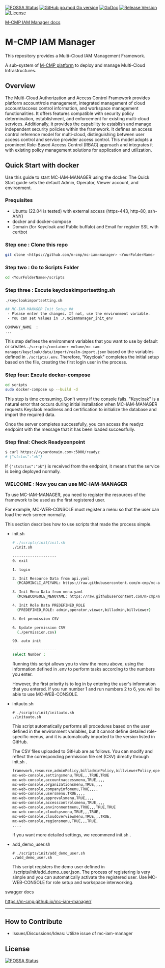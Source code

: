 [![FOSSA Status](https://app.fossa.com/api/projects/git%2Bgithub.com%2Fm-cmp%2Fmc-iam-manager.svg?type=shield)](https://app.fossa.com/projects/git%2Bgithub.com%2Fm-cmp%2Fmc-iam-manager?ref=badge_shield)
[![GitHub go.mod Go version](https://img.shields.io/github/go-mod/go-version/m-cmp/mc-iam-manager?label=go.mod)](https://github.com/m-cmp/mc-iam-manager/blob/master/go.mod)
[![GoDoc](https://godoc.org/github.com/m-cmp/mc-iam-manager?status.svg)](https://pkg.go.dev/github.com/m-cmp/mc-iam-manager@master)
[![Release Version](https://img.shields.io/github/v/release/m-cmp/mc-iam-manager)](https://github.com/m-cmp/mc-iam-manager/releases)
[![License](https://img.shields.io/badge/License-Apache%202.0-blue.svg)](https://github.com/m-cmp/mc-iam-manager/blob/master/LICENSE)

[M-CMP IAM Manager docs](https://m-cmp.github.io/mc-iam-manager/)

# M-CMP IAM Manager

This repository provides a Multi-Cloud IAM Management Framework.

A sub-system of [M-CMP platform](https://github.com/m-cmp/docs/tree/main) to deploy and manage Multi-Cloud Infrastructures.

## Overview

The Multi-Cloud Authorization and Access Control Framework provides platform account/role management, integrated management of cloud account/access control information, and workspace management functionalities. It offers features compatible with security policy determination, establishment, and enforcement for existing multi-cloud services. Additionally, it provides the capability to establish and manage independent security policies within the framework.
It defines an access control reference model for multi-cloud, distinguishing between user access control and service provider access control. This model adopts a prominent Role-Based Access Control (RBAC) approach and integrates it with existing policy management solutions for application and utilization.

## Quick Start with docker

Use this guide to start MC-IAM-MANAGER using the docker. The Quick Start guide sets the default Admin, Operator, Viewer account, and environment.

### Prequisites

- Ubuntu (22.04 is tested) with external access (https-443, http-80, ssh-ANY)
- docker and docker-compose
- Domain (for Keycloak and Public buffalo) and Email for register SSL with certbot

### Step one : Clone this repo

```bash
git clone <https://github.com/m-cmp/mc-iam-manager> <YourFolderName>
```

### Step two : Go to Scripts Folder

```bash
cd <YourFolderName>/scripts
```

### Step three : Excute keycloakimportsetting.sh

```bash
./keycloakimportsetting.sh

## MC-IAM-MANAGER Init Setup ##
 - Please enter the changes. If not, use the environment variable.
 - You can set Values in ./.mciammanager_init_env

COMPANY_NAME  : 
...
```

This step defines the environment variables that you want to use by default or creates `./scripts/container-volume/mc-iam-manager/keycloak/data/import/realm-import.json` based on the variables defined in `./scripts/.env`. Therefore, "Keycloak" completes the initial setup based on the file, creating the first login user in the process.

### Step four: Excute docker-compose

```bash
cd scripts
sudo docker-compose up --build -d
```

This step is time consuming. Don't worry if the console fails. "Keycloak" is a natural error that occurs during initial installation when MC-IAM-MANAGER requests Keyclaok readiness and certification to initialize the database and import the required data.

Once the server completes successfully, you can access the readyz endpoint with the message that it has been loaded successfully.

### Step final: Check Readyzenpoint

```bash
$ curl https://<yourdomain.com>:5000/readyz
# {"ststus":"ok"}
```

If `{"stststus":"ok"}` is received from the endpoint, it means that the service is being deployed normally.

### WELCOME : Now you can use MC-IAM-MANAGER

To use MC-IAM-MANAGER, you need to register the resources of the framework to be used as the first registered user.

For example, MC-WEB-CONSOLE must register a menu so that the user can load the web screen normally.

This section describes how to use scripts that made the process simple.

- init.sh
    
    ```bash
    # ./scripts/init/init.sh
    ./init.sh
    
    --------------------
    0. exit
    
    1. login
    
    2. Init Resource Data from api.yaml
      (MCADMINCLI_APIYAML: https://raw.githubusercontent.com/m-cmp/mc-admin-cli/refs/heads/main/conf/api.yaml)
    
    3. Init Menu Data from menu.yaml
      (MCWEBCONSOLE_MENUYAML: https://raw.githubusercontent.com/m-cmp/mc-web-console/refs/heads/main/conf/webconsole_menu_resources.yaml)
    
    4. Init Role Data PREDEFINED_ROLE
      (PREDEFINED_ROLE: admin,operator,viewer,billadmin,billviewer)
    
    5. Get permission CSV
    
    6. Update permission CSV 
      (./permission.csv)
    
    99. auto init
    
    --------------------
    select Number : 
    ```
    
    Running this script allows you to view the menu above, using the information defined in .env to perform tasks according to the numbers you enter.
    
    However, the first priority is to log in by entering the user's information that you entered. If you run number 1 and run numbers 2 to 6, you will be able to use MC-WEB-CONSOLE.
    
- initauto.sh
    
    ```
    # ./scripts/init/initauto.sh
    ./initauto.sh
    ```
    
    This script automatically performs all procedures based on the user defined in the environment variables, but it cannot define detailed role-specific menus, and it is automatically imported to the version listed in GitHub.
    
    The CSV files uploaded to GitHub are as follows. You can modify and reflect the corresponding permission file set (CSV) directly through init.sh .
    
    ```bash
    framework,resource,adminPolicy,billadminPolicy,billviewerPolicy,operatorPolicy,viewerPolicy
    mc-web-console,settingsmenu,TRUE,,,TRUE,TRUE
    mc-web-console,accountnaccessmenu,TRUE,,,,
    mc-web-console,organizationsmenu,TRUE,,,,
    mc-web-console,companyinfomenu,TRUE,,,,
    mc-web-console,usersmenu,TRUE,,,,
    mc-web-console,approvalsmenu,TRUE,,,,
    mc-web-console,accesscontrolsmenu,TRUE,,,,
    mc-web-console,environmentmenu,TRUE,,,TRUE,TRUE
    mc-web-console,cloudspsmenu,TRUE,,,TRUE,
    mc-web-console,cloudoverviewmenu,TRUE,,,TRUE,
    mc-web-console,regionsmenu,TRUE,,,TRUE,
    ....
    
    ```
    
    If you want more detailed settings, we recommend init.sh .
    
- add_demo_user.sh
    
    ```
    # ./scripts/init/add_demo_user.sh
    ./add_demo_user.sh
    ```
    
    This script registers the demo user defined in ./scripts/init/add_demo_user.json. The process of registering is very simple and you can automatically activate the registered user. Use MC-WEB-CONSOLE for role setup and workspace interworking.
    

swagger docs

https://m-cmp.github.io/mc-iam-manager/

---


## How to Contribute
- Issues/Discussions/Ideas: Utilize issue of mc-iam-manager


## License
[![FOSSA Status](https://app.fossa.com/api/projects/git%2Bgithub.com%2Fm-cmp%2Fmc-iam-manager.svg?type=large)](https://app.fossa.com/projects/git%2Bgithub.com%2Fm-cmp%2Fmc-iam-manager?ref=badge_large)


